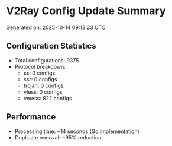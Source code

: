 # V2Ray Config Update Summary
Generated on: 2025-10-14 09:13:23 UTC

## Configuration Statistics
- Total configurations: 9375
- Protocol breakdown:
  - ss: 0 configs
  - ssr: 0 configs
  - trojan: 0 configs
  - vless: 0 configs
  - vmess: 822 configs

## Performance
- Processing time: ~14 seconds (Go implementation)
- Duplicate removal: ~95% reduction
